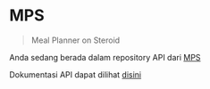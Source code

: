 # MPS
> Meal Planner on Steroid

Anda sedang berada dalam repository API dari [MPS](https://github.com/alifirhas/Meal-Planner-on-Steroid)

Dokumentasi API dapat dilihat [disini](https://documenter.getpostman.com/view/24315209/2s8YYPJLg8)
